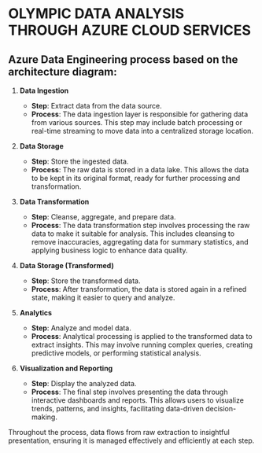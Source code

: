 # OLYMPIC DATA ANALYSIS THROUGH AZURE CLOUD SERVICES

## Azure Data Engineering process based on the architecture diagram:

1. **Data Ingestion**
   - **Step**: Extract data from the data source.
   - **Process**: The data ingestion layer is responsible for gathering data from various sources. This step may include batch processing or real-time streaming to move data into a centralized storage location.

2. **Data Storage**
   - **Step**: Store the ingested data.
   - **Process**: The raw data is stored in a data lake. This allows the data to be kept in its original format, ready for further processing and transformation.

3. **Data Transformation**
   - **Step**: Cleanse, aggregate, and prepare data.
   - **Process**: The data transformation step involves processing the raw data to make it suitable for analysis. This includes cleansing to remove inaccuracies, aggregating data for summary statistics, and applying business logic to enhance data quality.

4. **Data Storage (Transformed)**
   - **Step**: Store the transformed data.
   - **Process**: After transformation, the data is stored again in a refined state, making it easier to query and analyze.

5. **Analytics**
   - **Step**: Analyze and model data.
   - **Process**: Analytical processing is applied to the transformed data to extract insights. This may involve running complex queries, creating predictive models, or performing statistical analysis.

6. **Visualization and Reporting**
   - **Step**: Display the analyzed data.
   - **Process**: The final step involves presenting the data through interactive dashboards and reports. This allows users to visualize trends, patterns, and insights, facilitating data-driven decision-making.

Throughout the process, data flows from raw extraction to insightful presentation, ensuring it is managed effectively and efficiently at each step.
